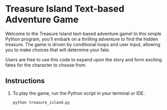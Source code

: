 # Treasure Island Text-based Adventure Game

Welcome to the Treasure Island text-based adventure game! In this simple Python program, you'll embark on a thrilling adventure to find the hidden treasure. The game is driven by conditional loops and user input, allowing you to make choices that will determine your fate. 

Users are free to use this code to expand upon the story and form exciting fates for the character to choose from.




## Instructions

1. To play the game, run the Python script in your terminal or IDE.

   ```python
   python treasure_island.py
